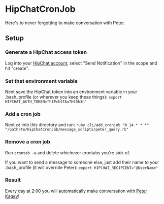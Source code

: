 # HipChatCronJob
Here's to never forgetting to make conversation with Peter.

## Setup
### Generate a HipChat access token
Log into your [HipChat account](https://www.hipchat.com/account/api), select "Send Notification" in the scope and hit "create".

### Set that environment variable
Next save the HipChat token into an environment variable in your .bash_profile (or wherever you keep these things):
`export HIPCHAT_AUTH_TOKEN="h1Pch4TAuTHt0k3n"`

### Add a cron job
Next `cd` into this directory and run:
`ruby cli/add_cronjob "0 14 * * *" "/path/to/HipChatCronJob/message_scripts/peter_query.rb"`

### Remove a cron job
Run `crontab -e` and delete whichever crontabs you're sick of.

If you want to send a message to someone else, just add their name to your .bash_profile (it will override Peter):
`export HIPCHAT_RECIPIENT="@UserName"`

### Result
Every day at 2:00 you will automatically make conversation with [Peter Kagey](https://github.com/peterokagey)!

